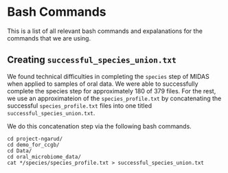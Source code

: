 # Bash Commands

This is a list of all relevant bash commands and expalanations for the commands that we are using.

## Creating `successful_species_union.txt`

We found technical difficulties in completing the `species` step of MIDAS when applied to samples of oral data.
We were able to successfully complete the species step for approximately 180 of 379 files.
For the rest, we use an approximateion of the `species_profile.txt` by concatenating the successful `species_profile.txt` files
into one titled `successful_species_union.txt`.

We do this concatenation step via the following bash commands.

```
cd project-ngarud/
cd demo_for_ccgb/
cd Data/
cd oral_microbiome_data/
cat */species/species_profile.txt > successful_species_union.txt
```
